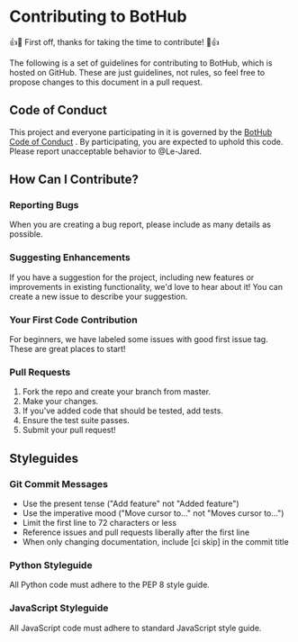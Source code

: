 # Contributing to BotHub
👍🎉 First off, thanks for taking the time to contribute! 🎉👍

The following is a set of guidelines for contributing to BotHub, which is hosted on GitHub. These are just guidelines, not rules, so feel free to propose changes to this document in a pull request.

## Code of Conduct
This project and everyone participating in it is governed by the [BotHub Code of Conduct](./CODE_OF_CONDUCT.md)
. By participating, you are expected to uphold this code. Please report unacceptable behavior to @Le-Jared.

## How Can I Contribute?
### Reporting Bugs
When you are creating a bug report, please include as many details as possible.

### Suggesting Enhancements
If you have a suggestion for the project, including new features or improvements in existing functionality, we'd love to hear about it! You can create a new issue to describe your suggestion.

### Your First Code Contribution
For beginners, we have labeled some issues with good first issue tag. These are great places to start!

### Pull Requests
1. Fork the repo and create your branch from master.
2. Make your changes.
3. If you've added code that should be tested, add tests.
4. Ensure the test suite passes.
5. Submit your pull request!

## Styleguides
### Git Commit Messages
- Use the present tense ("Add feature" not "Added feature")
- Use the imperative mood ("Move cursor to..." not "Moves cursor to...")
- Limit the first line to 72 characters or less
- Reference issues and pull requests liberally after the first line
- When only changing documentation, include [ci skip] in the commit title

### Python Styleguide
All Python code must adhere to the PEP 8 style guide.

### JavaScript Styleguide
All JavaScript code must adhere to standard JavaScript style guide.
